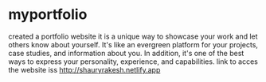 # myportfolio
created a portfolio website it is a unique way to showcase your work and let others know about yourself. It's like an evergreen platform for your projects, case studies, and information about you. In addition, it's one of the best ways to express your personality, experience, and capabilities.
link to acces the website iss 
http://shauryrakesh.netlify.app
